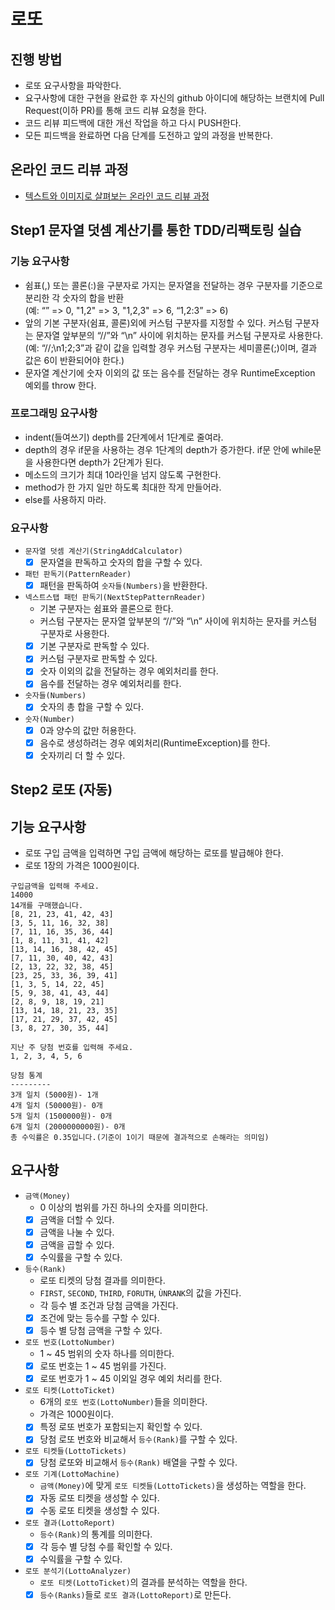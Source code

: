 # 로또
## 진행 방법
* 로또 요구사항을 파악한다.
* 요구사항에 대한 구현을 완료한 후 자신의 github 아이디에 해당하는 브랜치에 Pull Request(이하 PR)를 통해 코드 리뷰 요청을 한다.
* 코드 리뷰 피드백에 대한 개선 작업을 하고 다시 PUSH한다.
* 모든 피드백을 완료하면 다음 단계를 도전하고 앞의 과정을 반복한다.

## 온라인 코드 리뷰 과정
* [텍스트와 이미지로 살펴보는 온라인 코드 리뷰 과정](https://github.com/next-step/nextstep-docs/tree/master/codereview)

## Step1 문자열 덧셈 계산기를 통한 TDD/리팩토링 실습

### 기능 요구사항
- 쉼표(,) 또는 콜론(:)을 구분자로 가지는 문자열을 전달하는 경우 구분자를 기준으로 분리한 각 숫자의 합을 반환  
(예: “” => 0, "1,2" => 3, "1,2,3" => 6, “1,2:3” => 6)
- 앞의 기본 구분자(쉼표, 콜론)외에 커스텀 구분자를 지정할 수 있다. 커스텀 구분자는 문자열 앞부분의 “//”와 “\n” 사이에 위치하는 문자를 커스텀 구분자로 사용한다.  
(예: “//;\n1;2;3”과 같이 값을 입력할 경우 커스텀 구분자는 세미콜론(;)이며, 결과 값은 6이 반환되어야 한다.)
- 문자열 계산기에 숫자 이외의 값 또는 음수를 전달하는 경우 RuntimeException 예외를 throw 한다.

### 프로그래밍 요구사항
- indent(들여쓰기) depth를 2단계에서 1단계로 줄여라.
- depth의 경우 if문을 사용하는 경우 1단계의 depth가 증가한다. if문 안에 while문을 사용한다면 depth가 2단계가 된다.
- 메소드의 크기가 최대 10라인을 넘지 않도록 구현한다.
- method가 한 가지 일만 하도록 최대한 작게 만들어라.
- else를 사용하지 마라.

### 요구사항

- `문자열 덧셈 계산기(StringAddCalculator)`
    - [X] 문자열을 판독하고 숫자의 합을 구할 수 있다.
     
- `패턴 판독기(PatternReader)`
    - [X] 패턴을 판독하여 `숫자들(Numbers)`을 반환한다.
    
- `넥스트스탭 패턴 판독기(NextStepPatternReader)`
    - 기본 구분자는 쉼표와 콜론으로 한다.
    - 커스텀 구분자는 문자열 앞부분의 “//”와 “\n” 사이에 위치하는 문자를 커스텀 구분자로 사용한다.
    - [X] 기본 구분자로 판독할 수 있다.
    - [X] 커스텀 구분자로 판독할 수 있다. 
    - [X] 숫자 이외의 값을 전달하는 경우 예외처리를 한다.
    - [X] 음수를 전달하는 경우 예외처리를 한다. 

- `숫자들(Numbers)`
    - [X] 숫자의 총 합을 구할 수 있다.
    
- `숫자(Number)`
    - [X] 0과 양수의 값만 허용한다.
    - [X] 음수로 생성하려는 경우 예외처리(RuntimeException)를 한다.
    - [X] 숫자끼리 더 할 수 있다.

## Step2 로또 (자동)

## 기능 요구사항
- 로또 구입 금액을 입력하면 구입 금액에 해당하는 로또를 발급해야 한다.
- 로또 1장의 가격은 1000원이다.
````text
구입금액을 입력해 주세요.
14000
14개를 구매했습니다.
[8, 21, 23, 41, 42, 43]
[3, 5, 11, 16, 32, 38]
[7, 11, 16, 35, 36, 44]
[1, 8, 11, 31, 41, 42]
[13, 14, 16, 38, 42, 45]
[7, 11, 30, 40, 42, 43]
[2, 13, 22, 32, 38, 45]
[23, 25, 33, 36, 39, 41]
[1, 3, 5, 14, 22, 45]
[5, 9, 38, 41, 43, 44]
[2, 8, 9, 18, 19, 21]
[13, 14, 18, 21, 23, 35]
[17, 21, 29, 37, 42, 45]
[3, 8, 27, 30, 35, 44]

지난 주 당첨 번호를 입력해 주세요.
1, 2, 3, 4, 5, 6

당첨 통계
---------
3개 일치 (5000원)- 1개
4개 일치 (50000원)- 0개
5개 일치 (1500000원)- 0개
6개 일치 (2000000000원)- 0개
총 수익률은 0.35입니다.(기준이 1이기 때문에 결과적으로 손해라는 의미임)
````

## 요구사항

- `금액(Money)`
    - 0 이상의 범위를 가진 하나의 숫자를 의미한다.
    - [X] 금액을 더할 수 있다.
    - [X] 금액을 나눌 수 있다.
    - [X] 금액을 곱할 수 있다.
    - [X] 수익률을 구할 수 있다.

- `등수(Rank)`
    - 로또 티켓의 당첨 결과를 의미한다.
    - `FIRST`, `SECOND`, `THIRD`, `FORUTH`, `ÙNRANK`의 값을 가진다.
    - 각 등수 별 조건과 당첨 금액을 가진다.
    - [X] 조건에 맞는 등수를 구할 수 있다.
    - [X] 등수 별 당첨 금액을 구할 수 있다.
    
- `로또 번호(LottoNumber)`
    - 1 ~ 45 범위의 숫자 하나를 의미한다.
    - [X] 로또 번호는 1 ~ 45 범위를 가진다.
    - [X] 로또 번호가 1 ~ 45 이외일 경우 예외 처리를 한다.
    
- `로또 티켓(LottoTicket)`
    - 6개의 `로또 번호(LottoNumber)`들을 의미한다.
    - 가격은 1000원이다.
    - [X] 특정 로또 번호가 포함되는지 확인할 수 있다.
    - [X] 당첨 로또 번호와 비교해서 `등수(Rank)`를 구할 수 있다.
    
- `로또 티켓들(LottoTickets)`
    - [X] 당첨 로또와 비교해서 `등수(Rank)` 배열을 구할 수 있다.
    
- `로또 기계(LottoMachine)`
    - `금액(Money)`에 맞게 `로또 티켓들(LottoTickets)`을 생성하는 역할을 한다.
    - [X] 자동 로또 티켓을 생성할 수 있다.
    - [X] 수동 로또 티켓을 생성할 수 있다.
    
- `로또 결과(LottoReport)`
    - `등수(Rank)`의 통계를 의미한다.
    - [X] 각 등수 별 당첨 수를 확인할 수 있다.
    - [X] 수익률을 구할 수 있다.
    
- `로또 분석기(LottoAnalyzer)`
    - `로또 티켓(LottoTicket)`의 결과를 분석하는 역할을 한다.
    - [X] `등수(Ranks)`들로 `로또 결과(LottoReport)`로 만든다.
